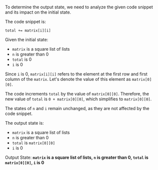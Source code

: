 To determine the output state, we need to analyze the given code snippet and its impact on the initial state.

The code snippet is:
```
total += matrix[i][i]
```
Given the initial state:
- `matrix` is a square list of lists
- `n` is greater than 0
- `total` is 0
- `i` is 0

Since `i` is 0, `matrix[i][i]` refers to the element at the first row and first column of the `matrix`. Let's denote the value of this element as `matrix[0][0]`.

The code increments `total` by the value of `matrix[0][0]`. Therefore, the new value of `total` is `0 + matrix[0][0]`, which simplifies to `matrix[0][0]`.

The states of `n` and `i` remain unchanged, as they are not affected by the code snippet.

The output state is:
- `matrix` is a square list of lists
- `n` is greater than 0
- `total` is `matrix[0][0]`
- `i` is 0

Output State: **`matrix` is a square list of lists, `n` is greater than 0, `total` is `matrix[0][0]`, `i` is 0**